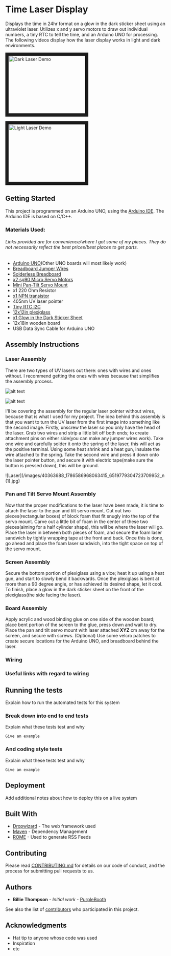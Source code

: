 # Time Laser Display

Displays the time in 24hr format on a glow in the dark sticker sheet using an ultraviolet laser. Utilizes x and y servo motors to draw out individual numbers, a tiny RTC to tell the time, and an Arduino UNO for processing. The following videos display how the laser display works in light and dark environments.

<a href="http://www.youtube.com/watch?feature=player_embedded&v=BrsYRhGEyC4
" target="_blank"><img src="http://img.youtube.com/vi/BrsYRhGEyC4/0.jpg" 
alt="Dark Laser Demo" width="240" height="180" border="10" /></a>

<a href="http://www.youtube.com/watch?feature=player_embedded&v=GYEmO1oykZE
" target="_blank"><img src="http://img.youtube.com/vi/GYEmO1oykZE/0.jpg" 
alt="Light Laser Demo" width="240" height="180" border="10" /></a>

## Getting Started

This project is programmed on an Arduino UNO, using the [Arduino IDE](https://www.arduino.cc/en/Main/Software "Arduino IDE Download"). The Arduino IDE is based on C/C++.

### Materials Used:

###### Links provided are for convenience/where I got some of my pieces. They do not necessarily reflect the best prices/best places to get parts. 

 - [Arduino UNO](https://www.amazon.com/ARDUINO-A000073-DEV-BRD-ATMEGA328/dp/B007R9TUJE/ref=sr_1_5?ie=UTF8&qid=1535558536&sr=8-5&keywords=arduino+uno)(Other UNO boards will most likely work)
 - [Breadboard Jumper Wires](https://www.amazon.com/120pcs-Multicolored-Breadboard-Arduino-Raspberry/dp/B072L1XMJR/ref=sr_1_4?ie=UTF8&qid=1535558804&sr=8-4&keywords=male+female+leads)
 - [Solderless Breadboard](https://us.banggood.com/Wholesale-Warehouse-8_5-x-5_5cm-400-Tie-Points-400-Holes-Solderless-Breadboard-Bread-Board-wp-Usa-91872.html?rmmds=search)
 - [x2 sg90 Micro Servo Motors](https://www.amazon.com/ElectroBot-Micro-Helicopter-Airplane-Controls/dp/B071KJV7DD/ref=sr_1_5?ie=UTF8&qid=1535559351&sr=8-5&keywords=micro+servo+motors)
 - [Mini Pan-Tilt Servo Mount](https://www.amazon.com/Adafruit-Mini-Pan-Tilt-Kit-Assembled/dp/B00PY3LQ2Y/ref=sr_1_fkmr1_1?ie=UTF8&qid=1535559136&sr=8-1-fkmr1&keywords=pan+tilt+servo+motor+mount+adafruit)
 - x1 220 Ohm Resistor
 - [x1 NPN transistor](https://www.amazon.com/gp/product/B06XPWS52G/ref=oh_aui_search_detailpage?ie=UTF8&psc=1)
 - 405nm UV laser pointer
 - [Tiny RTC I2C](https://www.amazon.com/gp/product/B00UUR8GJU/ref=oh_aui_search_detailpage?ie=UTF8&psc=1)
 - [12x12in plexiglass](https://www.amazon.com/gp/product/B004DYW31I/ref=oh_aui_search_detailpage?ie=UTF8&psc=1)
 - [x1 Glow in the Dark Sticker Sheet](https://www.amazon.com/gp/product/B00YU7R3H2/ref=oh_aui_search_detailpage?ie=UTF8&psc=1)
 - 12x18in wooden board
 - USB Data Sync Cable for Arduino UNO

## Assembly Instructions

### Laser Assembly

There are two types of UV lasers out there: ones with wires and ones without. I recommend getting the ones with wires because that simplifies the assembly process.

![alt text](http://static1.squarespace.com/static/58ea60f83e00be49e5d70084/58ea7704893fc0148fc119a0/5ac7eb9303ce640b6bf573a6/1528236082818/?format=1000w "UV Laser Pointer")

![alt text](https://images-na.ssl-images-amazon.com/images/I/31xnQYPuQpL.jpg "UV Laser with wires")

I'll be covering the assembly for the regular laser pointer without wires, because that is what I used for my project. The idea behind this assembly is that you want to turn the UV laser from the first image into something like the second image. Firstly, unscrew the laser so you only have the head of the laser. Grab two wires and strip a little bit off both ends; to create attachment pins on either side(you can make any jumper wires work). Take one wire and carefully solder it onto the spring of the laser, this will act as the positive terminal. Using some heat shrink and a heat gun, insulate the wire attached to the spring. Take the second wire and press it down onto the laser pointer button, and secure it with electric tape(make sure the button is pressed down), this will be ground.

![Laser](/images/40363688_1786586968063415_6519779304723709952_n (1).jpg)

### Pan and Tilt Servo Mount Assembly

Now that the proper modifications to the laser have been made, it is time to attach the laser to the pan and tilt servo mount. Cut out two pieces(rectangular boxes) of block foam that fit snugly into the top of the servo mount. Carve out a little bit of foam in the center of these two pieces(aiming for a half cylinder shape), this will be where the laser will go. Place the laser in between both pieces of foam, and secure the foam laser sandwich by tightly wrapping tape at the front and back. Once this is done, go ahead and place the foam laser sandwich, into the tight space on top of the servo mount.

### Screen Assembly 

Secure the bottom portion of plexiglass using a vice; heat it up  using a heat gun, and start to slowly bend it backwards. Once the plexiglass is bent at more than a 90 degree angle, or has achieved its desired shape, let it cool. To finish, place a glow in the dark sticker sheet on the front of the plexiglass(the side facing the laser).

### Board Assembly

Apply acrylic and wood binding glue on one side of the wooden board; place bent portion of the screen to the glue, press down and wait to dry. Place the pan and tilt servo mount with laser attached **XYZ** cm away for the screen, and secure with screws. (Optional) Use some velcro patches to create secure locations for the Arduino UNO, and breadboard behind the laser.

### Wiring


### Useful links with regard to wiring

## Running the tests

Explain how to run the automated tests for this system

### Break down into end to end tests

Explain what these tests test and why

```
Give an example
```

### And coding style tests

Explain what these tests test and why

```
Give an example
```

## Deployment

Add additional notes about how to deploy this on a live system

## Built With

* [Dropwizard](http://www.dropwizard.io/1.0.2/docs/) - The web framework used
* [Maven](https://maven.apache.org/) - Dependency Management
* [ROME](https://rometools.github.io/rome/) - Used to generate RSS Feeds

## Contributing

Please read [CONTRIBUTING.md](https://gist.github.com/PurpleBooth/b24679402957c63ec426) for details on our code of conduct, and the process for submitting pull requests to us.

## Authors

* **Billie Thompson** - *Initial work* - [PurpleBooth](https://github.com/PurpleBooth)

See also the list of [contributors](https://github.com/your/project/contributors) who participated in this project.

## Acknowledgments

* Hat tip to anyone whose code was used
* Inspiration
* etc

